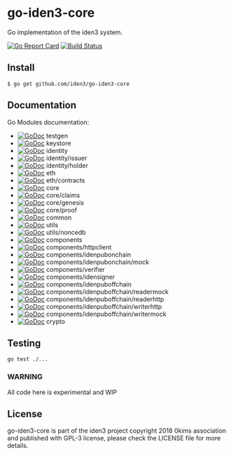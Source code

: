 # go-iden3-core

Go implementation of the iden3 system.

[![Go Report Card](https://goreportcard.com/badge/github.com/iden3/go-iden3-core)](https://goreportcard.com/report/github.com/iden3/go-iden3-core)
[![Build Status](https://travis-ci.org/iden3/go-iden3-core.svg?branch=master)](https://travis-ci.org/iden3/go-iden3-core)

## Install
```
$ go get github.com/iden3/go-iden3-core
```

## Documentation

Go Modules documentation:
- [![GoDoc](https://godoc.org/github.com/iden3/go-iden3-core/testgen?status.svg)](https://godoc.org/github.com/iden3/go-iden3-core/testgen) testgen
- [![GoDoc](https://godoc.org/github.com/iden3/go-iden3-core/keystore?status.svg)](https://godoc.org/github.com/iden3/go-iden3-core/keystore) keystore
- [![GoDoc](https://godoc.org/github.com/iden3/go-iden3-core/identity?status.svg)](https://godoc.org/github.com/iden3/go-iden3-core/identity) identity
- [![GoDoc](https://godoc.org/github.com/iden3/go-iden3-core/identity/issuer?status.svg)](https://godoc.org/github.com/iden3/go-iden3-core/identity/issuer) identity/issuer
- [![GoDoc](https://godoc.org/github.com/iden3/go-iden3-core/identity/holder?status.svg)](https://godoc.org/github.com/iden3/go-iden3-core/identity/holder) identity/holder
- [![GoDoc](https://godoc.org/github.com/iden3/go-iden3-core/eth?status.svg)](https://godoc.org/github.com/iden3/go-iden3-core/eth) eth
- [![GoDoc](https://godoc.org/github.com/iden3/go-iden3-core/eth/contracts?status.svg)](https://godoc.org/github.com/iden3/go-iden3-core/eth/contracts) eth/contracts
- [![GoDoc](https://godoc.org/github.com/iden3/go-iden3-core/core?status.svg)](https://godoc.org/github.com/iden3/go-iden3-core/core) core
- [![GoDoc](https://godoc.org/github.com/iden3/go-iden3-core/core/claims?status.svg)](https://godoc.org/github.com/iden3/go-iden3-core/core/claims) core/claims
- [![GoDoc](https://godoc.org/github.com/iden3/go-iden3-core/core/genesis?status.svg)](https://godoc.org/github.com/iden3/go-iden3-core/core/genesis) core/genesis
- [![GoDoc](https://godoc.org/github.com/iden3/go-iden3-core/core/proof?status.svg)](https://godoc.org/github.com/iden3/go-iden3-core/core/proof) core/proof
- [![GoDoc](https://godoc.org/github.com/iden3/go-iden3-core/common?status.svg)](https://godoc.org/github.com/iden3/go-iden3-core/common) common
- [![GoDoc](https://godoc.org/github.com/iden3/go-iden3-core/utils?status.svg)](https://godoc.org/github.com/iden3/go-iden3-core/utils) utils
- [![GoDoc](https://godoc.org/github.com/iden3/go-iden3-core/utils/noncedb?status.svg)](https://godoc.org/github.com/iden3/go-iden3-core/utils/noncedb) utils/noncedb
- [![GoDoc](https://godoc.org/github.com/iden3/go-iden3-core/components?status.svg)](https://godoc.org/github.com/iden3/go-iden3-core/components) components
- [![GoDoc](https://godoc.org/github.com/iden3/go-iden3-core/components/httpclient?status.svg)](https://godoc.org/github.com/iden3/go-iden3-core/components/httpclient) components/httpclient
- [![GoDoc](https://godoc.org/github.com/iden3/go-iden3-core/components/idenpubonchain?status.svg)](https://godoc.org/github.com/iden3/go-iden3-core/components/idenpubonchain) components/idenpubonchain
- [![GoDoc](https://godoc.org/github.com/iden3/go-iden3-core/components/idenpubonchain/mock?status.svg)](https://godoc.org/github.com/iden3/go-iden3-core/components/idenpubonchain/mock) components/idenpubonchain/mock
- [![GoDoc](https://godoc.org/github.com/iden3/go-iden3-core/components/verifier?status.svg)](https://godoc.org/github.com/iden3/go-iden3-core/components/verifier) components/verifier
- [![GoDoc](https://godoc.org/github.com/iden3/go-iden3-core/components/idensigner?status.svg)](https://godoc.org/github.com/iden3/go-iden3-core/components/idensigner) components/idensigner
- [![GoDoc](https://godoc.org/github.com/iden3/go-iden3-core/components/idenpuboffchain?status.svg)](https://godoc.org/github.com/iden3/go-iden3-core/components/idenpuboffchain) components/idenpuboffchain
- [![GoDoc](https://godoc.org/github.com/iden3/go-iden3-core/components/idenpuboffchain/readermock?status.svg)](https://godoc.org/github.com/iden3/go-iden3-core/components/idenpuboffchain/readermock) components/idenpuboffchain/readermock
- [![GoDoc](https://godoc.org/github.com/iden3/go-iden3-core/components/idenpuboffchain/readerhttp?status.svg)](https://godoc.org/github.com/iden3/go-iden3-core/components/idenpuboffchain/readerhttp) components/idenpuboffchain/readerhttp
- [![GoDoc](https://godoc.org/github.com/iden3/go-iden3-core/components/idenpuboffchain/writerhttp?status.svg)](https://godoc.org/github.com/iden3/go-iden3-core/components/idenpuboffchain/writerhttp) components/idenpuboffchain/writerhttp
- [![GoDoc](https://godoc.org/github.com/iden3/go-iden3-core/components/idenpuboffchain/writermock?status.svg)](https://godoc.org/github.com/iden3/go-iden3-core/components/idenpuboffchain/writermock) components/idenpuboffchain/writermock
- [![GoDoc](https://godoc.org/github.com/iden3/go-iden3-core/crypto?status.svg)](https://godoc.org/github.com/iden3/go-iden3-core/crypto) crypto

## Testing
`go test ./...`



### WARNING
All code here is experimental and WIP

## License
go-iden3-core is part of the iden3 project copyright 2018 0kims association and published with GPL-3 license, please check the LICENSE file for more details.
